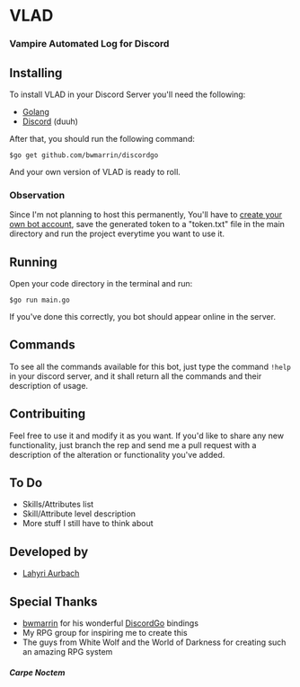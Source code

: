 # VLAD
### Vampire Automated Log for Discord

## Installing

To install VLAD in your Discord Server you'll need the following:

* [Golang](https://golang.org/)
* [Discord](https://discordapp.com/) (duuh)

After that, you should run the following command:
```
$go get github.com/bwmarrin/discordgo
```
And your own version of VLAD is ready to roll.

### Observation

Since I'm not planning to host this permanently, You'll have to [create your own bot account](https://discordpy.readthedocs.io/en/rewrite/discord.html), save the generated token to a "token.txt" file in the main directory and run the project everytime you want to use it.

## Running

Open your code directory in the terminal and run:
```
$go run main.go
```
If you've done this correctly, you bot should appear online in the server.

## Commands

To see all the commands available for this bot, just type the command ` !help ` in your discord server, and it shall return all the commands and their description of usage.

## Contribuiting

Feel free to use it and modify it as you want. If you'd like to share any new functionality, just branch the rep and send me a pull request with a description of the alteration or functionality you've added.

## To Do

* Skills/Attributes list
* Skill/Attribute level description
* More stuff I still have to think about

## Developed by
* [Lahyri Aurbach](https://github.com/lahyri)

## Special Thanks
* [bwmarrin](https://github.com/bwmarrin) for his wonderful [DiscordGo](https://github.com/bwmarrin/discordgo) bindings
* My RPG group for inspiring me to create this
* The guys from White Wolf and the World of Darkness for creating such an amazing RPG system

##### Carpe Noctem